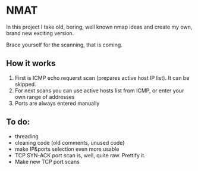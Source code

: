 # NMAT
In this project I take old, boring, well known nmap ideas and create my own, brand new exciting version.

Brace yourself for the scanning, that is coming.

## How it works
1. First is ICMP echo requerst scan (prepares active host IP list). It can be skipped.
2. For next scans you can use active hosts list from ICMP, or enter your own range of addresses
3. Ports are always entered manually

## To do:
- threading
- cleaning code (old comments, unused code)
- make IP&ports selection even more usable
- TCP SYN-ACK port scan is, well, quite raw. Prettify it.
- Make new TCP port scans
